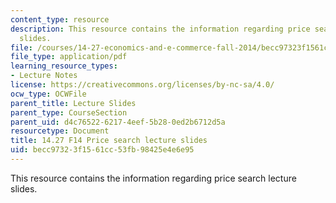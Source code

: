 ```yaml
---
content_type: resource
description: This resource contains the information regarding price search lecture
  slides.
file: /courses/14-27-economics-and-e-commerce-fall-2014/becc97323f1561cc53fb98425e4e6e95_MIT14_27F14_lecslide9.pdf
file_type: application/pdf
learning_resource_types:
- Lecture Notes
license: https://creativecommons.org/licenses/by-nc-sa/4.0/
ocw_type: OCWFile
parent_title: Lecture Slides
parent_type: CourseSection
parent_uid: d4c76522-6217-4eef-5b28-0ed2b6712d5a
resourcetype: Document
title: 14.27 F14 Price search lecture slides
uid: becc9732-3f15-61cc-53fb-98425e4e6e95
---
```

This resource contains the information regarding price search lecture slides.
